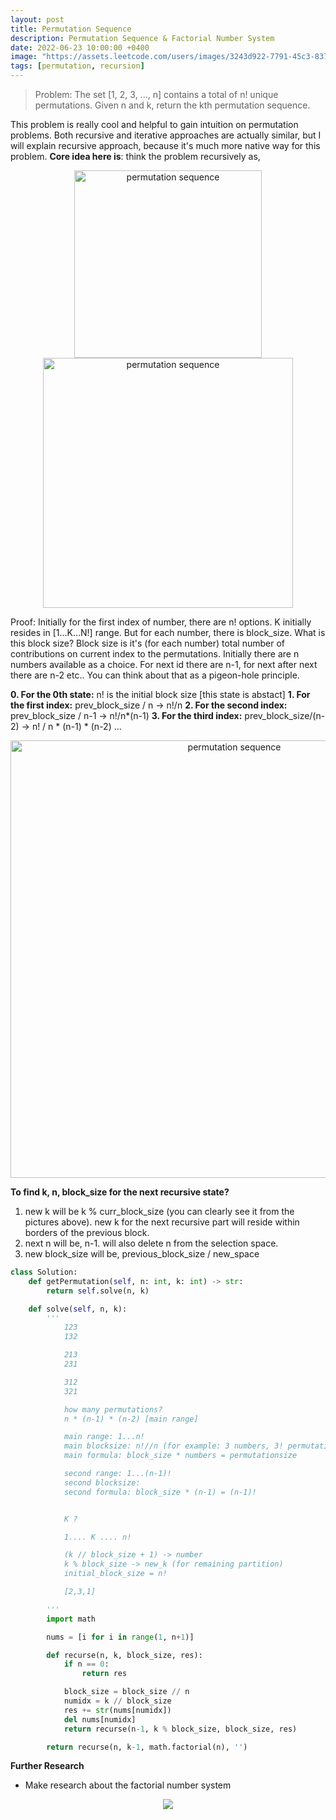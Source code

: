 ```yaml
---
layout: post
title: Permutation Sequence
description: Permutation Sequence & Factorial Number System
date: 2022-06-23 10:00:00 +0400
image: "https://assets.leetcode.com/users/images/3243d922-7791-45c3-8376-5d2e74e9ebce_1655981374.6659791.png"
tags: [permutation, recursion]
---
```


> Problem: The set [1, 2, 3, ..., n] contains a total of n! unique permutations. Given n and k, return the kth permutation sequence.

This problem is really cool and helpful to gain intuition on permutation problems.
Both recursive and iterative approaches are actually similar, but I will explain recursive approach, because it's much more native way for this problem.
**Core idea here is**: think the problem recursively as,

<p align="center">
<img align="center" width="300" src="https://assets.leetcode.com/users/images/d348f993-4745-4e74-9d18-d92310a9eff5_1655981576.235183.png" alt="permutation sequence">
<img align="center"  width="400" height="400" src="https://assets.leetcode.com/users/images/3243d922-7791-45c3-8376-5d2e74e9ebce_1655981374.6659791.png" alt="permutation sequence">
</p>
Proof: Initially for the first index of number, there are n! options. K initially resides in [1...K...N!] range. But for each number, there is block_size. What is this block size? Block size is it's (for each number) total number of contributions on current index to the permutations.
Initially there are n numbers available as a choice. For next id there are n-1, for next after next there are n-2 etc.. You can think about that as a pigeon-hole principle. <br/>

**0. For the 0th state:** n! is the initial block size [this state is abstact]
**1. For the first index:** prev_block_size / n -> n!/n
**2. For the second index:** prev_block_size / n-1 -> n!/n*(n-1)
**3. For the third index:** prev_block_size/(n-2) -> n! / n * (n-1) \* (n-2)
...

<p align="center">
<img align="center"  width="700" src="https://assets.leetcode.com/users/images/7dc60874-f93d-4ead-8269-d25d85242c81_1655981703.6124957.png" alt="permutation sequence">
</p>

**To find k, n, block_size for the next recursive state?**

1. new k will be k % curr_block_size (you can clearly see it from the pictures above). new k for the next recursive part will reside within borders of the previous block.
2. next n will be, n-1. will also delete n from the selection space.
3. new block_size will be, previous_block_size / new_space

```python
class Solution:
    def getPermutation(self, n: int, k: int) -> str:
        return self.solve(n, k)

    def solve(self, n, k):
        '''
            123
            132

            213
            231

            312
            321

            how many permutations?
            n * (n-1) * (n-2) [main range]

            main range: 1...n!
            main blocksize: n!//n (for example: 3 numbers, 3! permutations, 3!//3 block size)
            main formula: block_size * numbers = permutationsize

            second range: 1...(n-1)!
            second blocksize:
            second formula: block_size * (n-1) = (n-1)!


            K ?

            1.... K .... n!

            (k // block_size + 1) -> number
            k % block_size -> new_k (for remaining partition)
            initial_block_size = n!

            [2,3,1]

        '''
        import math

        nums = [i for i in range(1, n+1)]

        def recurse(n, k, block_size, res):
            if n == 0:
                return res

            block_size = block_size // n
            numidx = k // block_size
            res += str(nums[numidx])
            del nums[numidx]
            return recurse(n-1, k % block_size, block_size, res)

        return recurse(n, k-1, math.factorial(n), '')
```

**Further Research**

- Make research about the factorial number system
<p align="center">
<img align="center" src="https://leetcode.com/problems/permutation-sequence/Figures/60/index.png">
</p>

